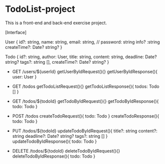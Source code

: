# TodoList-project
This is a front-end and back-end exercise project.


[Interface]

User {
    id?: string,
    name: string,
    email: string,
    // password: string
    info? :string
    createTime?: Date? string?
}


Todo {
    id?: string,
    author: User,
    title: string,
    content: string,
    deadline: Date? string?
    tags?: string [],
    createTime?: Date? string?
}


- GET /users/${userId}
getUserByIdRequest(){}
getUserByIdResponse(){
    user: User
}


- GET /todos
getTodoListRequest(){}
getTodoListResponse(){
    todos: Todo []
}

- GET /todos/${todoId}
getTodoByIdRequest(){}
getTodoByIdResponse(){
    todo: Todo
}

- POST /todos
createTodoRequest(){
    todo: Todo
}
createTodoResponse(){
    todo: Todo
}

- PUT /todos/${todoId}
updateTodoByIdRequest(){
    title?: string
    content?: string
    deadline?: Date? string?
    tags?: string []
}
updateTodoByIdResponse(){
    todo: Todo
}

- DELETE /todos/${todoId}
deleteTodoByIdRequest(){}
deleteTodoByIdResponse(){
    todo: Todo
}


